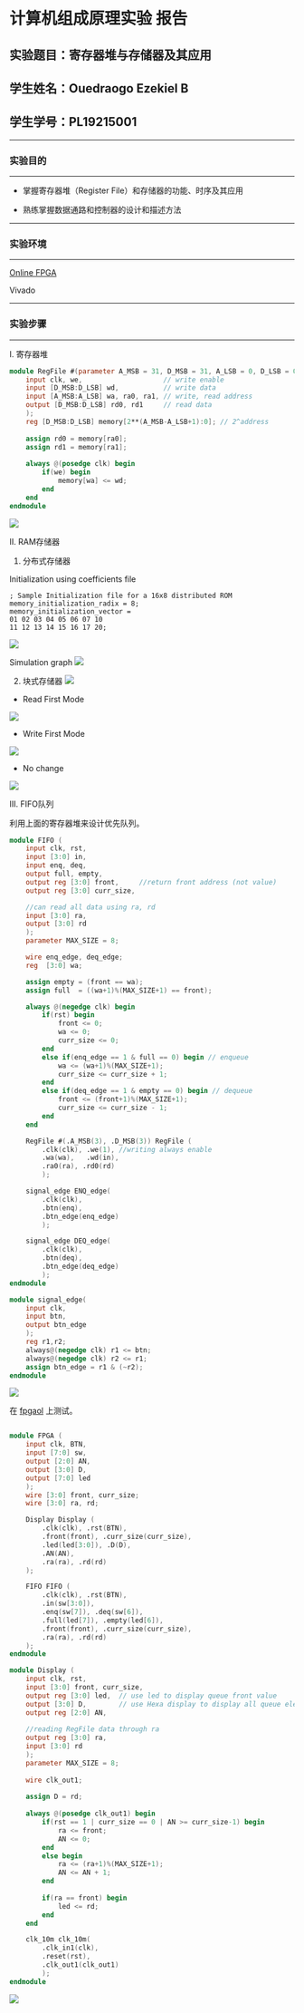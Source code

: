 # 计算机组成原理实验 报告

## 实验题目：寄存器堆与存储器及其应用

## 学生姓名：Ouedraogo Ezekiel B

## 学生学号：PL19215001

---

### 实验目的

---

* 掌握寄存器堆（Register File）和存储器的功能、时序及其应用

* 熟练掌握数据通路和控制器的设计和描述方法

---

### 实验环境

---

[Online FPGA](https://fpgaol.ustc.edu.cn)

Vivado

---

### 实验步骤

---

I. 寄存器堆

```verilog
module RegFile #(parameter A_MSB = 31, D_MSB = 31, A_LSB = 0, D_LSB = 0) (
    input clk, we,                    // write enable
    input [D_MSB:D_LSB] wd,           // write data
    input [A_MSB:A_LSB] wa, ra0, ra1, // write, read address
    output [D_MSB:D_LSB] rd0, rd1     // read data
    );
    reg [D_MSB:D_LSB] memory[2**(A_MSB-A_LSB+1):0]; // 2^address 
    
    assign rd0 = memory[ra0];
    assign rd1 = memory[ra1];
    
    always @(posedge clk) begin
        if(we) begin
            memory[wa] <= wd;
        end
    end
endmodule
```

![ ](snaps/regFile.png)

II. RAM存储器

1. 分布式存储器

Initialization using coefficients file

```coe
; Sample Initialization file for a 16x8 distributed ROM
memory_initialization_radix = 8;
memory_initialization_vector =
01 02 03 04 05 06 07 10
11 12 13 14 15 16 17 20;
```

![ ](snaps/dist_mem_gen.png)

Simulation graph
![ ](snaps/dist_mem_graph.png)

2. 块式存储器
![ ](snaps/blk_mem_gen.png)

* Read First Mode

![ ](snaps/blk_mem_read_first.png)

* Write First Mode

![ ](snaps/blk_mem_write_first.png)

* No change

![ ](snaps/blk_mem_no_change.png)

III. FIFO队列

利用上面的寄存器堆来设计优先队列。

```verilog
module FIFO (
    input clk, rst,
    input [3:0] in,
    input enq, deq,
    output full, empty,
    output reg [3:0] front,     //return front address (not value)
    output reg [3:0] curr_size,

    //can read all data using ra, rd
    input [3:0] ra,
    output [3:0] rd
    );
    parameter MAX_SIZE = 8;

    wire enq_edge, deq_edge;
    reg  [3:0] wa;

    assign empty = (front == wa);
    assign full  = ((wa+1)%(MAX_SIZE+1) == front);

    always @(negedge clk) begin
        if(rst) begin
            front <= 0;
            wa <= 0;
            curr_size <= 0;
        end
        else if(enq_edge == 1 & full == 0) begin // enqueue 
            wa <= (wa+1)%(MAX_SIZE+1);
            curr_size <= curr_size + 1;
        end
        else if(deq_edge == 1 & empty == 0) begin // dequeue
            front <= (front+1)%(MAX_SIZE+1);
            curr_size <= curr_size - 1;
        end
    end

    RegFile #(.A_MSB(3), .D_MSB(3)) RegFile (
        .clk(clk), .we(1), //writing always enable
        .wa(wa),   .wd(in),
        .ra0(ra), .rd0(rd)
        );

    signal_edge ENQ_edge(
        .clk(clk),
        .btn(enq),
        .btn_edge(enq_edge)
        );

    signal_edge DEQ_edge(
        .clk(clk),
        .btn(deq),
        .btn_edge(deq_edge)
        );
endmodule

module signal_edge(
    input clk,
    input btn,
    output btn_edge
    );
    reg r1,r2;
    always@(negedge clk) r1 <= btn;
    always@(negedge clk) r2 <= r1;
    assign btn_edge = r1 & (~r2);
endmodule
```

![ ](snaps/fifo.png)

在 [fpgaol](https://fpgaol.ustc.edu.cn) 上测试。

```verilog

module FPGA (
    input clk, BTN,
    input [7:0] sw,
    output [2:0] AN,
    output [3:0] D,
    output [7:0] led
    );
    wire [3:0] front, curr_size;
    wire [3:0] ra, rd;

    Display Display (
        .clk(clk), .rst(BTN),
        .front(front), .curr_size(curr_size),
        .led(led[3:0]), .D(D),
        .AN(AN),
        .ra(ra), .rd(rd)
    );

    FIFO FIFO (
        .clk(clk), .rst(BTN),
        .in(sw[3:0]),
        .enq(sw[7]), .deq(sw[6]),
        .full(led[7]), .empty(led[6]),
        .front(front), .curr_size(curr_size),
        .ra(ra), .rd(rd)
    );
endmodule

module Display (
    input clk, rst,
    input [3:0] front, curr_size,
    output reg [3:0] led,  // use led to display queue front value
    output [3:0] D,        // use Hexa display to display all queue elements
    output reg [2:0] AN,
    
    //reading RegFile data through ra
    output reg [3:0] ra,
    input [3:0] rd
    );
    parameter MAX_SIZE = 8;
    
    wire clk_out1;
    
    assign D = rd; 
    
    always @(posedge clk_out1) begin
        if(rst == 1 | curr_size == 0 | AN >= curr_size-1) begin
            ra <= front;
            AN <= 0;
        end 
        else begin
            ra <= (ra+1)%(MAX_SIZE+1);
            AN <= AN + 1;
        end
        
        if(ra == front) begin
            led <= rd;
        end
    end

    clk_10m clk_10m(
        .clk_in1(clk),
        .reset(rst),
        .clk_out1(clk_out1)
        );
endmodule
```

![ ](snaps/fpga.png)

